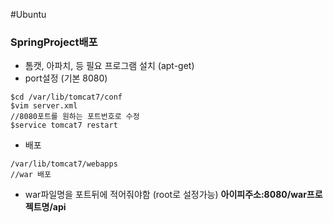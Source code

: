 #Ubuntu


### SpringProject배포

- 톰캣, 아파치, 등 필요 프로그램 설치 (apt-get)
- port설정 (기본 8080)

```
$cd /var/lib/tomcat7/conf
$vim server.xml
//8080포트를 원하는 포트번호로 수정
$service tomcat7 restart
```
- 배포

```
/var/lib/tomcat7/webapps
//war 배포
```

- war파일명을 포트뒤에 적어줘야함 (root로 설정가능)
__아이피주소:8080/war프로젝트명/api__